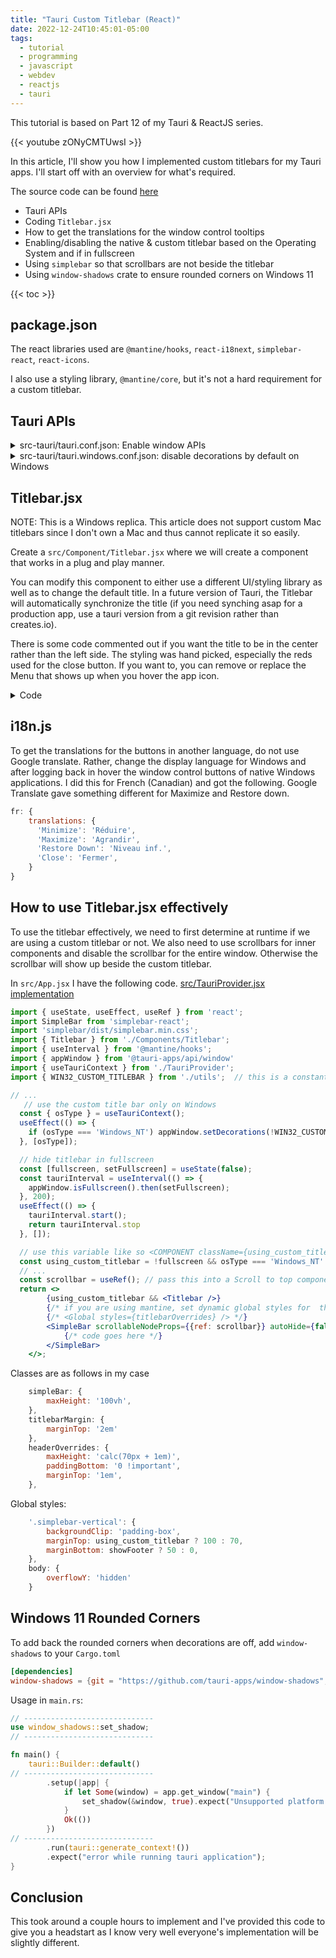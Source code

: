 ```yaml
---
title: "Tauri Custom Titlebar (React)"
date: 2022-12-24T10:45:01-05:00
tags:
  - tutorial
  - programming
  - javascript
  - webdev
  - reactjs
  - tauri
---
```


This tutorial is based on Part 12 of my Tauri & ReactJS series.

{{< youtube zONyCMTUwsI >}}

In this article, I'll show you how I implemented custom titlebars for my Tauri apps. I'll start off with an overview for
what's required.

The source code can be found [here](https://github.com/elibroftw/modern-desktop-app-template)

- Tauri APIs
- Coding `Titlebar.jsx`
- How to get the translations for the window control tooltips
- Enabling/disabling the native & custom titlebar based on the Operating System and if in fullscreen
- Using `simplebar` so that scrollbars are not beside the titlebar
- Using `window-shadows` crate to ensure rounded corners on Windows 11

{{< toc >}}

## package.json

The react libraries used are `@mantine/hooks`, `react-i18next`, `simplebar-react`, `react-icons`.

I also use a styling library, `@mantine/core`, but it's not a hard requirement for a custom titlebar.

## Tauri APIs

<details>
<summary>src-tauri/tauri.conf.json: Enable window APIs</summary>

```json
{
    // ...
    "tauri": {
        // ...
        "allowlist": {
            // ...
            "window": {
                    // ...
                    "close": true,
                    "maximize": true,
                    "minimize": true,
                    "setDecorations": true,
                    "startDragging": true,
                    "unmaximize": true,
                    "unminimize": true
                }
        }
    }
}
```

</details>

<details>
<summary>src-tauri/tauri.windows.conf.json: disable decorations by default on Windows</summary>

```json
{
    "tauri": {
        "windows": [
            {
                // copy window details from tauri.conf.json
                "decorations": false,
              }
        ]
    }
}
```

</details>

## Titlebar.jsx

NOTE: This is a Windows replica. This article does not support custom Mac titlebars since I don't own a Mac and thus cannot
replicate it so easily.

Create a `src/Component/Titlebar.jsx` where we will create a component that works in a plug and play manner.

You can modify this component to either use a different UI/styling library as well as to change the default title.
In a future version of Tauri, the Titlebar will automatically synchronize the title (if you need synching asap for a
production app, use a tauri version from a git revision rather than creates.io).

There is some code commented out if you want the title to be in the center rather than the left side.
The styling was hand picked, especially the reds used for the close button.
If you want to, you can remove or replace the Menu that shows up when you hover the app icon.

<details>
<summary>Code</summary>

```jsx
import { createStyles, Menu, Text, UnstyledButton } from '@mantine/core';
import { useInterval } from '@mantine/hooks';
import { appWindow } from '@tauri-apps/api/window';
import { useEffect, useState } from 'react';
import { useTranslation } from 'react-i18next';
import { VscChromeClose, VscChromeMaximize, VscChromeMinimize, VscChromeRestore } from 'react-icons/vsc';
import AppIcon from '../../src-tauri/icons/32x32.png';

export function Titlebar() {
    const { t } = useTranslation();
    const { classes } = getTitleBarStyles();
    const [maximized, setMaximized] = useState(false);
    const [fullscreen, setFullscreen] = useState(false);
    const [windowTitle, setWindowTitle] = useState('TitleBar.jsx Title');

    const tauriInterval = useInterval(() => {
        appWindow.isMaximized().then(setMaximized);
        appWindow.isFullscreen().then(setFullscreen);
        appWindow.title().then(setWindowTitle);
    }, 200);

    useEffect(() => {
        tauriInterval.start();
        return tauriInterval.stop;
    }, []);

    return !fullscreen && <div data-tauri-drag-region className={classes.titlebar}>
        <div>
            {/* window icon */}
            <Menu shadow='md' width={200}>
                <Menu.Target>
                    <UnstyledButton style={{ cursor: 'default' }}><img className={classes.titlebarIcon} height={16} src={AppIcon} /></UnstyledButton>
                </Menu.Target>
                <Menu.Dropdown>
                    <Menu.Item onClick={() => appWindow.minimize()} icon={<VscChromeMinimize size={14} />}>{t('Minimize')}</Menu.Item>
                    {maximized ?
                        <Menu.Item onClick={() => appWindow.toggleMaximize()} icon={<VscChromeRestore size={14} />}>{t('Restore Down')}</Menu.Item> :
                        <Menu.Item onClick={() => appWindow.toggleMaximize()} icon={<VscChromeMaximize size={14} />}>{t('Maximize')}</Menu.Item>}
                    <Menu.Divider />
                    <Menu.Item onClick={() => appWindow.close()} icon={<VscChromeClose size={14} />} rightSection={
                        <Text weight='bold' size='xs'>Alt + F4</Text>}>{t('Close')}</Menu.Item>
                </Menu.Dropdown>
            </Menu>
            {/* left window title */}
            <Text data-tauri-drag-region inline className={classes.titlebarLabel} size='xs'>{windowTitle}</Text>
        </div>
        {/* center window title */}
        {/* <Text data-tauri-drag-region inline className={classes.titlebarLabel} size='xs'>{windowTitle}</Text> */}
        <div>
            {/* window icons */}
            <div title={t('Minimize')} className={classes.titlebarButton} onClick={() => appWindow.minimize()}>
                <VscChromeMinimize className={classes.verticalAlign} />
            </div>
            {maximized ?
                <div title={t('Restore Down')} className={classes.titlebarButton} onClick={() => appWindow.toggleMaximize()}>
                    <VscChromeRestore className={classes.verticalAlign} />
                </div> :
                <div title={t('Maximize')} className={classes.titlebarButton} onClick={() => appWindow.toggleMaximize()}>
                    <VscChromeMaximize className={classes.verticalAlign} />
                </div>
            }
            <div title={t('Close')} className={`${classes.titlebarClose} ${classes.titlebarButton}`} onClick={() => appWindow.close()}>
                <VscChromeClose className={classes.verticalAlign} />
            </div>
        </div>
    </div>;
}

const getTitleBarStyles = createStyles(theme => ({
    titlebarIcon: {
        marginLeft: 5,
        verticalAlign: 'bottom',
        filter: theme.colorScheme === 'dark' ? '' : 'grayscale(100%) contrast(0)'
    },
    verticalAlign: {
        verticalAlign: 'middle'
    },
    titlebarLabel: {
        display: 'inline',
        marginLeft: 5,
        // marginLeft: 46 * 3 - 16 - 7.5  // for center labels
        lineHeight: '30px'
    },
    titlebar: {
        height: 30,
        background: theme.colorScheme === 'dark' ? theme.colors.dark[8] : theme.colors.gray[1],
        // background: theme.colorScheme === 'dark' ? theme.colors.dark[7] : 'white',
        display: 'flex',
        justifyContent: 'space-between',
        position: 'fixed',
        userSelect: 'none',
        top: 0,
        left: 0,
        right: 0,
        zIndex: 1000,
        '>div:nth-of-type(2)': {
            display: 'flex',
            justifyContent: 'flex-end',
        }
    },
    titlebarButton: {
        transitionDuration: '200ms',
        display: 'inline-flex',
        justifyContent: 'center',
        alignItems: 'center',
        '>svg': {
            fill: theme.colorScheme === 'dark' ? 'white' : 'black',
        },
        width: 46,
        height: 30,
        '&:hover': {
            background: theme.colorScheme === 'dark' ? theme.colors.dark[5] : theme.colors.gray[3],
            '&:active': {
                background: theme.colorScheme === 'dark' ? theme.colors.dark[4] : theme.colors.gray[4],
            }
        }
    },
    titlebarClose: {
        '&:hover': {
            background: '#e81123',
            '>svg': {
                fill: 'white'
            },
            '&:active': {
                background: theme.colorScheme === 'dark' ? '#8b0a14' : '#f1707a',
            }
        }
    }
}));
```
</details>

## i18n.js

To get the translations for the buttons in another language, do not use Google translate. Rather, change the display language for Windows and after logging back in hover the window control buttons
of native Windows applications. I did this for French (Canadian) and got the following. Google Translate gave something different for Maximize and Restore down.

```js
fr: {
    translations: {
      'Minimize': 'Réduire',
      'Maximize': 'Agrandir',
      'Restore Down': 'Niveau inf.',
      'Close': 'Fermer',
    }
}
```

## How to use Titlebar.jsx effectively

To use the titlebar effectively, we need to first determine at runtime if we are using a custom titlebar or not.
We also need to use scrollbars for inner components and disable the scrollbar for the entire window. Otherwise
the scrollbar will show up beside the custom titlebar.

In `src/App.jsx` I have the following code. [src/TauriProvider.jsx implementation](https://github.com/elibroftw/modern-desktop-app-template/blob/master/src/TauriProvider.jsx)

```jsx
import { useState, useEffect, useRef } from 'react';
import SimpleBar from 'simplebar-react';
import 'simplebar/dist/simplebar.min.css';
import { Titlebar } from './Components/Titlebar';
import { useInterval } from '@mantine/hooks';
import { appWindow } from '@tauri-apps/api/window'
import { useTauriContext } from './TauriProvider';
import { WIN32_CUSTOM_TITLEBAR } from './utils';  // this is a constant set to true

// ...
   // use the custom title bar only on Windows
  const { osType } = useTauriContext();
  useEffect(() => {
    if (osType === 'Windows_NT') appWindow.setDecorations(!WIN32_CUSTOM_TITLEBAR);
  }, [osType]);

  // hide titlebar in fullscreen
  const [fullscreen, setFullscreen] = useState(false);
  const tauriInterval = useInterval(() => {
    appWindow.isFullscreen().then(setFullscreen);
  }, 200);
  useEffect(() => {
    tauriInterval.start();
    return tauriInterval.stop
  }, []);

  // use this variable like so <COMPONENT className={using_custom_titlebar ? classes.titlebarMargin : ''} />
  const using_custom_titlebar = !fullscreen && osType === 'Windows_NT' && WIN32_CUSTOM_TITLEBAR;
  // ...
  const scrollbar = useRef(); // pass this into a Scroll to top component
  return <>
        {using_custom_titlebar && <Titlebar />}
        {/* if you are using mantine, set dynamic global styles for  the custom scrollbar*/}
        {/* <Global styles={titlebarOverrides} /> */}
        <SimpleBar scrollableNodeProps={{ref: scrollbar}} autoHide={false} className={classes.simpleBar}>
            {/* code goes here */}
        </SimpleBar>
    </>;
```

Classes are as follows in my case

```js
    simpleBar: {
        maxHeight: '100vh',
    },
    titlebarMargin: {
        marginTop: '2em'
    },
    headerOverrides: {
        maxHeight: 'calc(70px + 1em)',
        paddingBottom: '0 !important',
        marginTop: '1em',
    },
```

Global styles:

```js
    '.simplebar-vertical': {
        backgroundClip: 'padding-box',
        marginTop: using_custom_titlebar ? 100 : 70,
        marginBottom: showFooter ? 50 : 0,
    },
    body: {
        overflowY: 'hidden'
    }
```

## Windows 11 Rounded Corners

To add back the rounded corners when decorations are off, add `window-shadows` to your `Cargo.toml`

```toml
[dependencies]
window-shadows = {git = "https://github.com/tauri-apps/window-shadows", branch = "dev" }
```

Usage in `main.rs`:

```rust
// -----------------------------
use window_shadows::set_shadow;
// -----------------------------

fn main() {
    tauri::Builder::default()
// -----------------------------
        .setup(|app| {
            if let Some(window) = app.get_window("main") {
                set_shadow(&window, true).expect("Unsupported platform!");
            }
            Ok(())
        })
// -----------------------------
        .run(tauri::generate_context!())
        .expect("error while running tauri application");
}
```

## Conclusion

This took around a couple hours to implement and I've provided this code to give you a headstart as I know very well
everyone's implementation will be slightly different.

